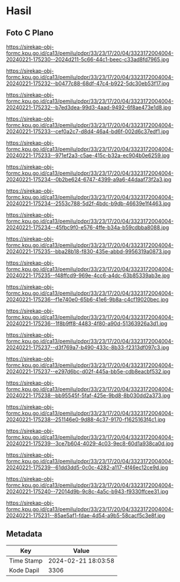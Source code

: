 # Hasil

## Foto C Plano

https://sirekap-obj-formc.kpu.go.id/ca13/pemilu/pdpr/33/23/17/20/04/3323172004004-20240221-175230--2024d211-5c66-44c1-beec-c33ad8fd7965.jpg

https://sirekap-obj-formc.kpu.go.id/ca13/pemilu/pdpr/33/23/17/20/04/3323172004004-20240221-175232--b0477c88-68df-47c4-b922-5dc30eb53f17.jpg

https://sirekap-obj-formc.kpu.go.id/ca13/pemilu/pdpr/33/23/17/20/04/3323172004004-20240221-175232--b7ed3dea-99d3-4aad-9492-6f8ae473e1d8.jpg

https://sirekap-obj-formc.kpu.go.id/ca13/pemilu/pdpr/33/23/17/20/04/3323172004004-20240221-175233--cef0a2c7-d8d4-46a4-bd6f-002d6c37edf1.jpg

https://sirekap-obj-formc.kpu.go.id/ca13/pemilu/pdpr/33/23/17/20/04/3323172004004-20240221-175233--971ef2a3-c5ae-415c-b32a-ec904b0e6259.jpg

https://sirekap-obj-formc.kpu.go.id/ca13/pemilu/pdpr/33/23/17/20/04/3323172004004-20240221-175234--0b2be624-6747-4399-a9a6-44daaf73f2a3.jpg

https://sirekap-obj-formc.kpu.go.id/ca13/pemilu/pdpr/33/23/17/20/04/3323172004004-20240221-175234--2553c788-5d2f-4bdc-b9db-46639e1f4463.jpg

https://sirekap-obj-formc.kpu.go.id/ca13/pemilu/pdpr/33/23/17/20/04/3323172004004-20240221-175234--45fbc9f0-e576-4ffe-b34a-b59cdbba8088.jpg

https://sirekap-obj-formc.kpu.go.id/ca13/pemilu/pdpr/33/23/17/20/04/3323172004004-20240221-175235--bba28b18-f830-435e-abbd-9956319a0873.jpg

https://sirekap-obj-formc.kpu.go.id/ca13/pemilu/pdpr/33/23/17/20/04/3323172004004-20240221-175235--f48ffcd9-969e-4cc6-a4dc-63b85339ab3e.jpg

https://sirekap-obj-formc.kpu.go.id/ca13/pemilu/pdpr/33/23/17/20/04/3323172004004-20240221-175236--f1e740e0-65b6-41e6-9b8a-c4cf19020bec.jpg

https://sirekap-obj-formc.kpu.go.id/ca13/pemilu/pdpr/33/23/17/20/04/3323172004004-20240221-175236--1f8b9ff8-4483-4f80-a90d-51363926a3d1.jpg

https://sirekap-obj-formc.kpu.go.id/ca13/pemilu/pdpr/33/23/17/20/04/3323172004004-20240221-175237--d3f769a7-b490-433c-8b33-f2313df097c3.jpg

https://sirekap-obj-formc.kpu.go.id/ca13/pemilu/pdpr/33/23/17/20/04/3323172004004-20240221-175237--e297d6bc-d02f-445a-bb5e-cdb8eacbf532.jpg

https://sirekap-obj-formc.kpu.go.id/ca13/pemilu/pdpr/33/23/17/20/04/3323172004004-20240221-175238--bb95545f-5faf-425e-9bd8-8b030dd2a373.jpg

https://sirekap-obj-formc.kpu.go.id/ca13/pemilu/pdpr/33/23/17/20/04/3323172004004-20240221-175238--251146e0-9d88-4c37-9170-f1625163f4c1.jpg

https://sirekap-obj-formc.kpu.go.id/ca13/pemilu/pdpr/33/23/17/20/04/3323172004004-20240221-175239--3ce7b604-4029-4c03-9ec8-60d1a938ca0d.jpg

https://sirekap-obj-formc.kpu.go.id/ca13/pemilu/pdpr/33/23/17/20/04/3323172004004-20240221-175239--61dd3dd5-0c0c-4282-a117-4f46ec12ce9d.jpg

https://sirekap-obj-formc.kpu.go.id/ca13/pemilu/pdpr/33/23/17/20/04/3323172004004-20240221-175240--72014d9b-9c8c-4a5c-b943-f9330ffcee31.jpg

https://sirekap-obj-formc.kpu.go.id/ca13/pemilu/pdpr/33/23/17/20/04/3323172004004-20240221-175231--85ae5af1-fdae-4d54-a9b5-58cacf5c3e8f.jpg


## Metadata

| Key        | Value               |
| ---------- | ------------------- |
| Time Stamp | 2024-02-21 18:03:58 |
| Kode Dapil | 3306                |



